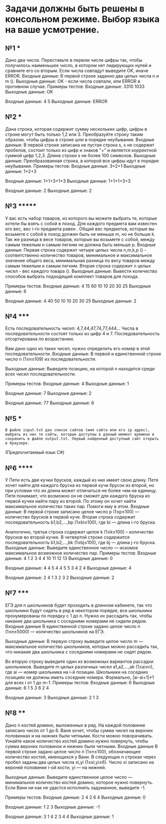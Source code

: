 # Задачи должны быть решены в консольном режиме. Выбор языка на ваше усмотрение.

## №1 *

Дано два числа. Переставьте в первом числе цифры так, чтобы получилось наименьшее число, в котором нет лидирующих нулей
и сравните его со вторым. Если числа совпадут выведите OK, иначе ERROR.
Входные данные:
В первой строке заданно два целых числа n и m ().
Выходные данные:
OK - если числа совпали, или ERROR в противном случае.
Примеры тестов:
Входные данные:
3310
1033
Выходные данные:
OK

Входные данные:
4
5
Выходные данные:
ERROR

## №2 *

Дана строка, которая содержит сумму нескольких цифр, цифры в строке могут быть только 1,2 или 3. Преобразуйте строку
таким образом, чтобы цифры в строке шли в порядке неубывания.
Входные данные:
В первой строке записана не пустая строка s, s не содержит пробелов, состоит только из цифр и знаков "+" и является
корректной суммой цифр 1,2,3. Длина строки s не более 100 символов.
Выходные данные:
Преобразованная строка, в которой все цифры идут в порядке неубывания.
Примеры тестов:
Входные данные:
3+2+1
Выходные данные:
1+2+3

Входные данные:
1+1+3+1+3
Выходные данные:
1+1+1+3+3

Входные данные:
2
Выходные данные:
2

## №3 *****

У вас есть набор товаров, из которого вы можете выбрать те, которые хотели бы взять с собой в поход. Для каждого
предмета вам известен его вес, вес i-го предмета равен . Общий вес предметов, которые вы возьмете с собой в поход должен
быть не меньше m, но не больше k. Так же разница в весе товаров, которые вы возьмете с собой, между самым тяжелым и
самым легким не должна быть меньше p.
Входные данные:
Первая строка содержит четыре целых числа n,m,k,p () - соответственно количество товаров, минимальное и максимальное
значение общего веса, минимальная разница по весу товаров между самым тяжелым и самым легким.
Вторая строка содержит n целых чисел - вес каждого товара ().
Выходные данные:
Вывести количество способов выбрать подходящий комплект товаров для похода.

Примеры тестов:
Входные данные:
4 15 60 10
10 20 30 25
Выходные данные:
6

Входные данные:
4 40 50 10
10 20 30 25
Выходные данные:
2

## №4 ***

Есть последовательность чисел: 4,7,44,47,74,77,444...
Числа в последовательности состоят только из цифр 4 и 7. Последовательность отсортирована по возрастанию.

Вам дано одно из таких чисел, нужно определить его номер в этой последовательности.
Входные данные:
В первой и единственной строке число n (1≤n≤109) из последовательности.

Выходные данные:
Выведите позицию, на которой n находится среди всех чисел последовательности.

Примеры тестов:
Входные данные:
4
Выходные данные:
1

Входные данные:
7
Выходные данные:
2

Входные данные:
77
Выходные данные:
6

## №5 *

	В файле input.txt дан список сайтов (имя сайта или его ip адрес), выбрать из них те сайты, которые доступны в данный момент времени и сохранить в файле output.txt. Первый найденный доступный сайт открыть в браузере.

(Предпочитаемый язык C#)

## №6 ****

У Пети есть две кучки брусков, каждый из них имеет свою длину. Петя хочет найти для каждого бруска из первой кучи брусок
из второй, но при условии что их длина может отличаться не более чем на единицу. Петя понимает, что возможно он не
сможет для каждого бруска из первой кучки найти пару из второй. По этому он хочет найти максимальное количество таких
пар. Помоги ему в этом.
Входные данные:
В первой строке записано целое число p (1≤p≤100) — количество брусков в первой куче. Вторая строка содержит
последовательность b1,b2,...,bp (1≤bi≤100), где bi — длина i-го бруска.

Аналогично, третья строка содержит целое k (1≤k≤100) – количество брусков во второй кучке. В четвертой строке содержится
последовательность b1,b2,...,bk (1≤bj≤100), где bj — длина j-го бруска.
Выходные данные:
Выведите единственное число — искомое максимальное возможное количество пар.
Примеры тестов:
Входные данные:
4
1 2 3 4
4
10 11 12 13
Выходные данные:
0

Входные данные:
4
4 5 4 4
5
5 3 4 2 4
Выходные данные:
4

Входные данные:
2
4 1
3
2 3 2
Выходные данные:
2

## №7 ***

ЕГЭ для n школьников будет проходить в длинном кабинете, так что школьники будут сидеть в ряд в некотором порядке, все
школьники пронумерованы по порядку с 1 до n. Нужно их рассадить так, чтобы никакие два школьника с соседними номерами не
сидели рядом.
Входные данные
В единственной строке задано целое число n (1≤n≤5000) — количество школьников на ЕГЭ.

Выходные данные:
В первую строку выведите целое число m — максимальное количество школьников, которых можно рассадить так, что никакие
два школьника с соседними номерами не сидят рядом.

Во вторую строку выведите один из возможных вариантов рассадки школьников. Выведите m целых различных чисел
a1,a2,...,ak (1≤ai≤n), где ai — номер школьника на i-й позиции. Школьники на соседних позициях не должны иметь соседние
номера. Формально, |ai-ai+1|≠1 для всех i от 1 до m-1.
Примеры тестов:
Входные данные:
6
Выходные данные:
6
1 5 3 6 2 4

Входные данные:
3
Выходные данные:
2
1 3

## №8 **

Дано n костей домино, выложенных в ряд. На каждой половинке записано число от 1 до 6. Ваня хочет, чтобы сумма чисел на
верхних половинках и на нижних были четными. Кости можно поворачивать. Узнайте какое количество костей домино нужно
повернуть, чтобы сумма верхних половинок и нижних были четными.
Входные данные
В первой строке задано целое число n (1≤n≤100), обозначающее количество костей, имеющихся у Вани. В следующих n строках
через пробел заданы два целых числа xi,yi (1≤xi,yi≤6). Число xi записано на верхней половинке i-ой кости, yi — на
нижней.

Выходные данные:
Выведите единственное целое число — минимальное количество костей домино, которое нужно повернуть. Если Вани ни как не
удастся исполнить задуманное, выведите -1.

Примеры тестов:
Входные данные:
2
4 2
6 4
Выходные данные:
0

Входные данные:
1
2 3
Выходные данные:
-1

Входные данные:
3
1 4
2 3
4 4
Выходные данные:
1
